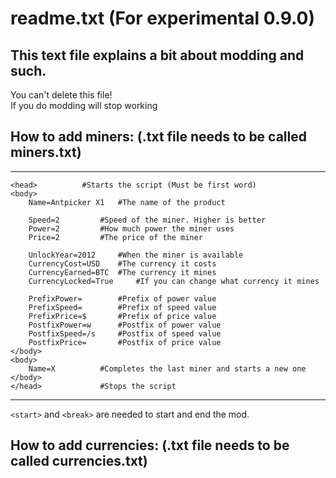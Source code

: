 # readme.txt (For experimental 0.9.0)  
  
## This text file explains a bit about modding and such. 
You can't delete this file!  
If you do modding will stop working  
  
  
## How to add miners: (.txt file needs to be called miners.txt)  
  
  
___
```
<head> 			#Starts the script (Must be first word)
<body>
	Name=Antpicker X1 	#The name of the product
	
	Speed=2 		#Speed of the miner. Higher is better	
	Power=2 		#How much power the miner uses
	Price=2 		#The price of the miner
	
	UnlockYear=2012 	#When the miner is available
	CurrencyCost=USD 	#The currency it costs
	CurrencyEarned=BTC 	#The currency it mines
	CurrencyLocked=True 	#If you can change what currency it mines

	PrefixPower= 		#Prefix of power value
	PrefixSpeed= 		#Prefix of speed value
	PrefixPrice=$ 		#Prefix of price value
	PostfixPower=w 		#Postfix of power value
	PostfixSpeed=/s 	#Postfix of speed value
	PostfixPrice= 		#Postfix of price value
</body>
<body>
	Name=X 			#Completes the last miner and starts a new one
</body>
</head> 			#Stops the script
```

___

 `<start>` and `<break>` are needed to start and end the mod.

  
## How to add currencies: (.txt file needs to be called currencies.txt)  
